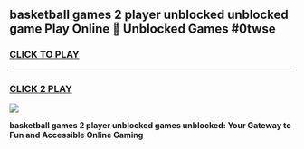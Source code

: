 
## basketball games 2 player unblocked unblocked game Play Online 👋 Unblocked Games #0twse
<h3>
<a href="https://premium.freeplayer.one?title=basketball_games_2_player_unblocked&ref=21F">CLICK TO PLAY</a></h3>
<hr>

<h3>
<a href="https://premium.freeplayer.one?title=basketball_games_2_player_unblocked&ref=21F">CLICK 2 PLAY</a>
  
</h3>

<a href="https://premium.freeplayer.one?title=basketball_games_2_player_unblocked&ref=21F/"><img src="https://clearcache.store/games.png"></a>


**basketball games 2 player unblocked games unblocked: Your Gateway to Fun and Accessible Online Gaming**
